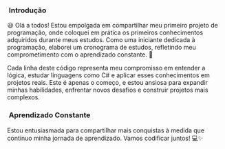 <h3> &nbsp;Introdução </h3>
 
😃 Olá a todos! Estou empolgada em compartilhar meu primeiro projeto de programação, onde coloquei em prática os primeiros conhecimentos adquiridos durante meus estudos. Como uma iniciante dedicada à programação, elaborei um cronograma de estudos, refletindo meu comprometimento com o aprendizado constante. 🚀

Cada linha deste código representa meu compromisso em entender a lógica, estudar linguagens como C# e aplicar esses conhecimentos em projetos reais. Este é apenas o começo, e estou ansiosa para expandir minhas habilidades, enfrentar novos desafios e construir projetos mais complexos.
  

 <h3> &nbsp;Aprendizado Constante </h3>
 
Estou entusiasmada para compartilhar mais conquistas à medida que continuo minha jornada de aprendizado. Vamos codificar juntos! 💻✨
